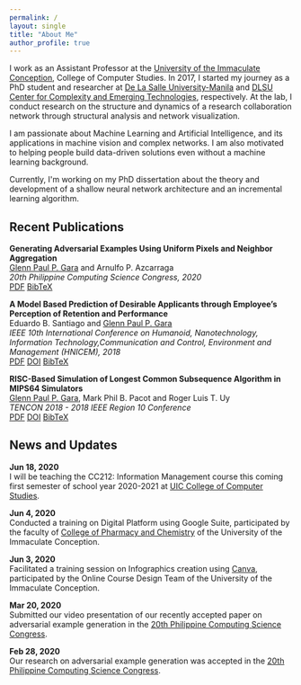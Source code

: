 ```yaml
---
permalink: /
layout: single
title: "About Me"
author_profile: true
---
```


I work as an Assistant Professor at the [University of the Immaculate Conception](https://www.uic.edu.ph), College of Computer Studies. In 2017, I started my journey as a PhD student and researcher at [De La Salle University-Manila](https://www.dlsu.edu.ph) and [DLSU Center for Complexity and Emerging Technologies](https://comet.dlsu.edu.ph), respectively. At the lab, I conduct research on the structure and dynamics of a research collaboration network through structural analysis and network visualization.

I am passionate about Machine Learning and Artificial Intelligence, and its applications in machine vision and complex networks. I am also motivated to helping people build data-driven solutions even without a machine learning background.

Currently, I'm working on my PhD dissertation about the theory and development of a shallow neural network architecture and an incremental learning algorithm.

Recent Publications
------
**Generating Adversarial Examples Using Uniform Pixels and Neighbor Aggregation**  
[Glenn Paul P. Gara](/) and Arnulfo P. Azcarraga  
*20th Philippine Computing Science Congress, 2020*  
<a href="/assets/files/publications/gara2020_generatingadv.pdf" class="btn btn--info">PDF</a>
<a href="#" class="btn btn--info">BibTeX</a>  

**A Model Based Prediction of Desirable Applicants through Employee’s Perception of Retention and Performance**  
Eduardo B. Santiago and [Glenn Paul P. Gara](/)  
*IEEE 10th International Conference on Humanoid, Nanotechnology, Information Technology,Communication and Control, Environment and Management (HNICEM), 2018*  
<a href="/assets/files/publications/santiago2018_amodelbased.pdf" class="btn btn--info">PDF</a>
<a href="https://doi.org/10.1109/HNICEM.2018.8666397" class="btn btn--info">DOI</a>
<a href="#" class="btn btn--info">BibTeX</a>  

**RISC-Based Simulation of Longest Common Subsequence Algorithm in MIPS64 Simulators**  
[Glenn Paul P. Gara](/), Mark Phil B. Pacot and Roger Luis T. Uy   
*TENCON 2018 - 2018 IEEE Region 10 Conference*  
<a href="#" class="btn btn--info">PDF</a>
<a href="https://doi.org/10.1109/TENCON.2018.8650369" class="btn btn--info">DOI</a>
<a href="#" class="btn btn--info">BibTeX</a>  

News and Updates
------
**Jun 18, 2020**  
I will be teaching the CC212: Information Management course this coming first semester of school year 2020-2021 at [UIC College of Computer Studies](https://www.uic.edu.ph/ite/).

**Jun 4, 2020**  
Conducted a training on Digital Platform using Google Suite, participated by the faculty of [College of Pharmacy and Chemistry](https://www.uic.edu.ph/pharmchem/) of the University of the Immaculate Conception.

**Jun 3, 2020**  
Facilitated a training session on Infographics creation using [Canva](http://canva.com), participated by the Online Course Design Team of the University of the Immaculate Conception.

**Mar 20, 2020**  
Submitted our video presentation of our recently accepted paper on adversarial example generation in the [20th Philippine Computing Science Congress](https://sites.google.com/view/pcsc-2020/home).

**Feb 28, 2020**  
Our research on adversarial example generation was accepted in the [20th Philippine Computing Science Congress](https://sites.google.com/view/pcsc-2020/home).
